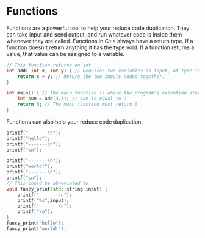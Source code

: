 # Functions

Functions are a powerful tool to help your reduce code duplication. They can take input and send output, and run whatever code is inside them whenever they are called. Functions in C++ always have a return type. If a function doesn't return anything it has the type void. If a function returns a value, that value can be assigned to a variable.

```cpp
// This function returns an int
int add( int x, int y) { // Requires two variables as input, of type integer
    return x + y; // Returs the two inputs added together.
}

int main() { // The main function is where the program's execution starts.
    int sum = add(3,4); // Sum is equal to 7
    return 0; // The main function must return 0
}
```

Functions can also help your reduce code duplication.

```cpp
printf("-------\n");
printf("hello");
printf("-------\n");
printf("\n");

printf("-------\n");
printf("world!");
printf("-------\n");
printf("\n");
// This could be abreviated to
void fancy_print(std::string input) {
    printf("-------\n");
    printf("%s",input);
    printf("-------\n");
    printf("\n");
}
fancy_print("hello");
fancy_print("world!");
```
